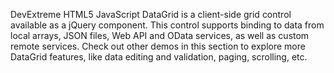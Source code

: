 DevExtreme HTML5 JavaScript DataGrid is a client-side grid control available as a jQuery component. This control supports binding to data from local arrays, JSON files, Web API and OData services, as well as custom remote services. Check out other demos in this section to explore more DataGrid features, like data editing and validation, paging, scrolling, etc.